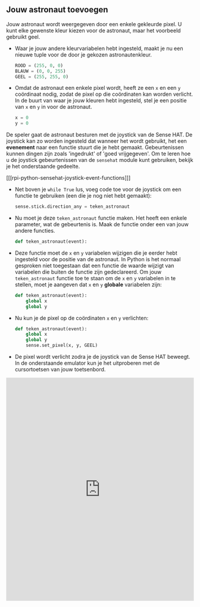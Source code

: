 ## Jouw astronaut toevoegen

Jouw astronaut wordt weergegeven door een enkele gekleurde pixel. U kunt elke gewenste kleur kiezen voor de astronaut, maar het voorbeeld gebruikt geel.

- Waar je jouw andere kleurvariabelen hebt ingesteld, maakt je nu een nieuwe tuple voor de door je gekozen astronautenkleur.

    ```python
    ROOD = (255, 0, 0)
    BLAUW = (0, 0, 255)
    GEEL = (255, 255, 0)
    ```

- Omdat de astronaut een enkele pixel wordt, heeft ze een `x` en een `y` coördinaat nodig, zodat de pixel op die coördinaten kan worden verlicht. In de buurt van waar je jouw kleuren hebt ingesteld, stel je een positie van `x` en `y` in voor de astronaut.

    ```python
    x = 0
    y = 0
    ```

De speler gaat de astronaut besturen met de joystick van de Sense HAT. De joystick kan zo worden ingesteld dat wanneer het wordt gebruikt, het een **evenement** naar een functie stuurt die je hebt gemaakt. Gebeurtenissen kunnen dingen zijn zoals 'ingedrukt' of 'goed vrijgegeven'. Om te leren hoe u de joystick gebeurtenissen van de `sensehat` module kunt gebruiken, bekijk je het onderstaande gedeelte.

[[[rpi-python-sensehat-joystick-event-functions]]]

- Net boven je `while True` lus, voeg code toe voor de joystick om een functie te gebruiken (een die je nog niet hebt gemaakt):

    ```python
    sense.stick.direction_any = teken_astronaut
    ```
- Nu moet je deze `teken_astronaut` functie maken. Het heeft een enkele parameter, wat de gebeurtenis is. Maak de functie onder een van jouw andere functies.

    ```python
    def teken_astronaut(event):
    ```

- Deze functie moet de `x` en `y` variabelen wijzigen die je eerder hebt ingesteld voor de positie van de astronaut. In Python is het normaal gesproken niet toegestaan dat een functie de waarde wijzigt van variabelen die buiten de functie zijn gedeclareerd. Om jouw `teken_astronaut` functie toe te staan om de `x` en `y` variabelen in te stellen, moet je aangeven dat `x` en `y` **globale** variabelen zijn:

    ```python
    def teken_astronaut(event):
        global x
        global y
    ```

- Nu kun je de pixel op de coördinaten `x` en `y` verlichten:

    ```python
    def teken_astronaut(event):
        global x
        global y
        sense.set_pixel(x, y, GEEL)
    ```

- De pixel wordt verlicht zodra je de joystick van de Sense HAT beweegt. In de onderstaande emulator kun je het uitproberen met de cursortoetsen van jouw toetsenbord. 

<iframe src="https://trinket.io/embed/python/a3444b6288" width="100%" height="600" frameborder="0" marginwidth="0" marginheight="0" allowfullscreen mark="crwd-mark"></iframe>

